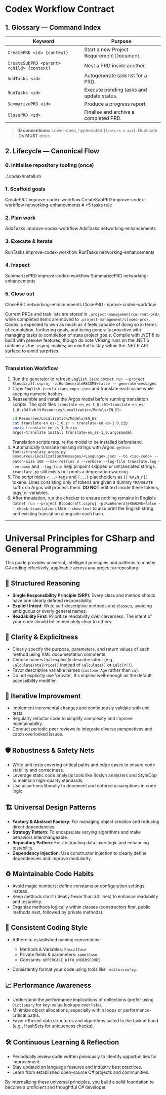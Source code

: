 # Codex Workflow Contract

## 1. Glossary — Command Index

| Keyword                                   | Purpose                                                    |
|-------------------------------------------|------------------------------------------------------------|
| `CreatePRD <id> {context}`                | Start a new Project Requirement Document.                  |
| `CreateSubPRD <parent> <child> {context}` | Nest a PRD inside another.                                 |
| `AddTasks <id>`                           | Autogenerate task list for a PRD.                          |
| `RunTasks <id>`                           | Execute pending tasks and update status.                   |
| `SummarizePRD <id>`                       | Produce a progress report.                                 |
| `ClosePRD <id>`                           | Finalise and archive a completed PRD.                      |

> **ID conventions:** Lower-case, hyphenated (`feature-x-api`). Duplicate IDs **MUST** error.

## 2. Lifecycle — Canonical Flow

### 0. Initialise repository tooling (once)
./.codex/install.sh

### 1. Scaffold goals
CreatePRD improve-codex-workflow
CreateSubPRD improve-codex-workflow networking-enhancements  # >5 tasks rule

### 2. Plan work
AddTasks improve-codex-workflow
AddTasks networking-enhancements

### 3. Execute & iterate
RunTasks improve-codex-workflow
RunTasks networking-enhancements

### 4. Inspect
SummarizePRD improve-codex-workflow
SummarizePRD networking-enhancements

### 5. Close out
ClosePRD networking-enhancements
ClosePRD improve-codex-workflow

Current PRDs and task lists are stored in `.project-management/current-prd/`, while completed items are moved to `.project-management/closed-prd/`. Codex is expected to own as much as it feels capable of doing so in terms of completion, furthering goals, and being generally proactive with managing tasks to completion of state project goals. Compile with .NET 8 to build with preview features, though do note VRising runs on the .NET 6 runtime as the .csproj implies; be mindful to stay within the .NET 6 API surface to avoid surprises.

---

### Translation Workflow

1. Run the generator to refresh `English.json`:
   `dotnet run --project Bloodcraft.csproj -p:RunGenerateREADME=false -- generate-messages`
2. Copy `English.json` to `<Language>.json` and translate each value while keeping numeric hashes.
3. Reassemble and install the Argos model before running translation scripts. The split files `translate-en_es-1_0.z01`–`translate-en_es-1_0.z04` live in `Resources/Localization/Models/EN_ES`:
   ```bash
   cd Resources/Localization/Models/EN_ES
   cat translate-en_es-1_0.z* > translate-en_es-1_0.zip
   unzip translate-en_es-1_0.zip
   argos-translate install translate-en_es-1_0.argosmodel
   ```
   Translation scripts require the model to be installed beforehand.
4. Automatically translate missing strings with Argos:
   `python Tools/translate_argos.py Resources/Localization/Messages/<Language>.json --to <iso-code> --batch-size 100 --max-retries 3 --verbose --log-file translate.log`
   `--verbose` and `--log-file` help pinpoint skipped or untranslated strings. `translate.py` still exists but prints a deprecation warning.
5. The script hides `<...>` tags and `{...}` placeholders as `[[TOKEN_n]]` tokens. Lines consisting only of tokens are given a dummy `TRANSLATE` suffix so Argos will process them.
   **DO NOT** edit text inside these tokens, tags, or variables.
6. After translation, run the checker to ensure nothing remains in English:
   `dotnet run --project Bloodcraft.csproj -p:RunGenerateREADME=false -- check-translations`
   Use `--show-text` to also print the English string and existing translation alongside each hash.

---

# Universal Principles for CSharp and General Programming

This guide provides universal, intelligent principles and patterns to master C# coding effectively, applicable across any project or repository.

## 🧠 Structured Reasoning

* **Single Responsibility Principle (SRP)**: Every class and method should have one clearly defined responsibility.
* **Explicit Intent**: Write self-descriptive methods and classes, avoiding ambiguous or overly general names.
* **Readability First**: Prioritize readability over cleverness. The intent of your code should be immediately clear to others.

## 🎯 Clarity & Explicitness

* Clearly specify the purpose, parameters, and return values of each method using XML documentation comments.
* Choose names that explicitly describe intent (e.g., `CalculateTotalPrice()` instead of `Calculate()` or `CalcTP()`).
* Favor descriptive variable names (`customerAge` rather than `ca`).
* Do not explicitly use 'private', it's implied well-enough as the default accessibility modifier.

## 🔄 Iterative Improvement

* Implement incremental changes and continuously validate with unit tests.
* Regularly refactor code to simplify complexity and improve maintainability.
* Conduct periodic peer reviews to integrate diverse perspectives and catch overlooked issues.

## 🛡️ Robustness & Safety Nets

* Write unit tests covering critical paths and edge cases to ensure code stability and correctness.
* Leverage static code analysis tools like Roslyn analyzers and StyleCop to maintain high-quality standards.
* Use assertions liberally to document and enforce assumptions in code logic.

## 🏗️ Universal Design Patterns

* **Factory & Abstract Factory**: For managing object creation and reducing direct dependencies.
* **Strategy Pattern**: To encapsulate varying algorithms and make behaviors interchangeable.
* **Repository Pattern**: For abstracting data layer logic and enhancing testability.
* **Dependency Injection**: Use constructor injection to clearly define dependencies and improve modularity.

## ♻️ Maintainable Code Habits

* Avoid magic numbers; define constants or configuration settings instead.
* Keep methods short (ideally fewer than 30 lines) to enhance readability and testability.
* Organize methods logically within classes (constructors first, public methods next, followed by private methods).

## 🚦 Consistent Coding Style

* Adhere to established naming conventions:

  * Methods & Variables: `PascalCase`
  * Private fields & parameters: `camelCase`
  * Constants: `UPPERCASE_WITH_UNDERSCORES`
* Consistently format your code using tools like `.editorconfig`.

## 📈 Performance Awareness

* Understand the performance implications of collections (prefer using `Dictionary` for key-value lookups over lists).
* Minimize object allocations, especially within loops or performance-critical paths.
* Favor efficient data structures and algorithms suited to the task at hand (e.g., HashSets for uniqueness checks).

## 🛠️ Continuous Learning & Reflection

* Periodically review code written previously to identify opportunities for improvement.
* Stay updated on language features and industry best practices.
* Learn from established open-source C# projects and communities.

By internalizing these universal principles, you build a solid foundation to become a proficient and thoughtful C# developer.
